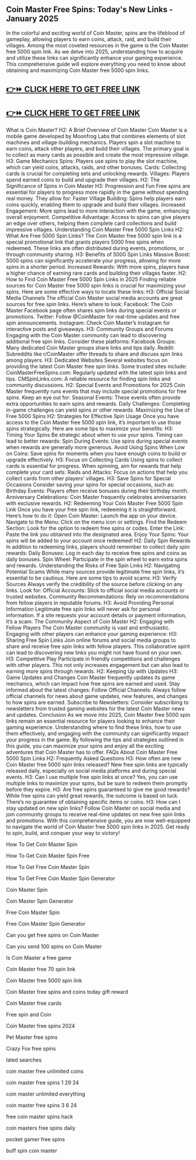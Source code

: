 Coin Master Free Spins: Today's New Links - January 2025
-
In the colorful and exciting world of Coin Master, spins are the lifeblood of gameplay, allowing players to earn coins, attack, raid, and build their villages. Among the most coveted resources in the game is the Coin Master free 5000 spin link. As we delve into 2025, understanding how to acquire and utilize these links can significantly enhance your gaming experience. This comprehensive guide will explore everything you need to know about obtaining and maximizing Coin Master free 5000 spin links.

 [👉⏩ CLICK HERE TO GET FREE LINK](https://todaylink.site/FreeCoinsLink/)
-
[👉⏩ CLICK HERE TO GET FREE LINK](https://todaylink.site/FreeCoinsLink/)
 -

What is Coin Master?
H2: A Brief Overview of Coin Master
Coin Master is a mobile game developed by Moonfrog Labs that combines elements of slot machines and village-building mechanics. Players spin a slot machine to earn coins, attack other players, and build their villages. The primary goal is to collect as many cards as possible and create the most impressive village.
H3: Game Mechanics
Spins: Players use spins to play the slot machine, which can yield coins, attacks, raids, and other bonuses.
Cards: Collecting cards is crucial for completing sets and unlocking rewards.
Villages: Players spend earned coins to build and upgrade their villages.
H2: The Significance of Spins in Coin Master
H3: Progression and Fun
Free spins are essential for players to progress more rapidly in the game without spending real money. They allow for:
Faster Village Building: Spins help players earn coins quickly, enabling them to upgrade and build their villages.
Increased Engagement: More spins lead to more interaction with the game, enhancing overall enjoyment.
Competitive Advantage: Access to spins can give players an edge over others, helping them complete card collections and build impressive villages.
Understanding Coin Master Free 5000 Spin Links
H2: What Are Free 5000 Spin Links?
The Coin Master free 5000 spin link is a special promotional link that grants players 5000 free spins when redeemed. These links are often distributed during events, promotions, or through community sharing.
H3: Benefits of 5000 Spin Links
Massive Boost: 5000 spins can significantly accelerate your progress, allowing for more spins in a shorter period.
Increased Rewards: With more spins, players have a higher chance of earning rare cards and building their villages faster.
H2: How to Find Coin Master Free 5000 Spin Links in 2025
Finding reliable sources for Coin Master free 5000 spin links is crucial for maximizing your spins. Here are some effective ways to locate these links:
H3: Official Social Media Channels
The official Coin Master social media accounts are great sources for free spin links. Here’s where to look:
Facebook: The Coin Master Facebook page often shares spin links during special events or promotions.
Twitter: Follow @CoinMaster for real-time updates and free spin announcements.
Instagram: Check Coin Master’s Instagram for interactive posts and giveaways.
H3: Community Groups and Forums
Engaging with the Coin Master community can lead to discovering additional free spin links. Consider these platforms:
Facebook Groups: Many dedicated Coin Master groups share links and tips daily.
Reddit: Subreddits like r/CoinMaster offer threads to share and discuss spin links among players.
H3: Dedicated Websites
Several websites focus on providing the latest Coin Master free spin links. Some trusted sites include:
CoinMasterFreeSpins.com: Regularly updated with the latest spin links and tips.
CMSpinLinks.com: A reliable resource for finding spin links and community discussions.
H2: Special Events and Promotions for 2025
Coin Master frequently runs events that may include special promotions for free spins. Keep an eye out for:
Seasonal Events: These events often provide extra opportunities to earn spins and rewards.
Daily Challenges: Completing in-game challenges can yield spins or other rewards.
Maximizing the Use of Free 5000 Spins
H2: Strategies for Effective Spin Usage
Once you have access to the Coin Master free 5000 spin link, it’s important to use those spins strategically. Here are some tips to maximize your benefits:
H3: Timing Your Spins
Be strategic about when to use your spins. Timing can lead to better rewards:
Spin During Events: Use spins during special events when rewards are generally more generous.
Avoid Using Spins When Low on Coins: Save spins for moments when you have enough coins to build or upgrade effectively.
H3: Focus on Collecting Cards
Using spins to collect cards is essential for progress. When spinning, aim for rewards that help complete your card sets:
Raids and Attacks: Focus on actions that help you collect cards from other players’ villages.
H3: Save Spins for Special Occasions
Consider saving your spins for special occasions, such as:
Birthday Events: Players often receive bonuses during their birthday month.
Anniversary Celebrations: Coin Master frequently celebrates anniversaries with exclusive rewards.
H2: Redeeming Your Coin Master Free 5000 Spin Link
Once you have your free spin link, redeeming it is straightforward. Here’s how to do it:
Open Coin Master: Launch the app on your device.
Navigate to the Menu: Click on the menu icon or settings.
Find the Redeem Section: Look for the option to redeem free spins or codes.
Enter the Link: Paste the link you obtained into the designated area.
Enjoy Your Spins: Your spins will be added to your account once redeemed!
H2: Daily Spin Rewards
In addition to redeeming links, players should remember to collect daily spin rewards:
Daily Bonuses: Log in each day to receive free spins and coins as daily bonuses.
Spin Wheel: Participate in the spin wheel to earn extra spins and rewards.
Understanding the Risks of Free Spin Links
H2: Navigating Potential Scams
While many sources provide legitimate free spin links, it’s essential to be cautious. Here are some tips to avoid scams:
H3: Verify Sources
Always verify the credibility of the source before clicking on any links. Look for:
Official Accounts: Stick to official social media accounts or trusted websites.
Community Recommendations: Rely on recommendations from fellow players in reputable forums.
H3: Avoid Providing Personal Information
Legitimate free spin links will never ask for personal information. If a site requests your account details or payment information, it’s a scam.
The Community Aspect of Coin Master
H2: Engaging with Fellow Players
The Coin Master community is vast and enthusiastic. Engaging with other players can enhance your gaming experience:
H3: Sharing Free Spin Links
Join online forums and social media groups to share and receive free spin links with fellow players. This collaborative spirit can lead to discovering new links you might not have found on your own.
H3: Competitive Play
Participate in friendly competitions and challenges with other players. This not only increases engagement but can also lead to earning more spins through rewards.
H2: Keeping Up with Updates
H3: Game Updates and Changes
Coin Master frequently updates its game mechanics, which can impact how free spins are earned and used. Stay informed about the latest changes:
Follow Official Channels: Always follow official channels for news about game updates, new features, and changes to how spins are earned.
Subscribe to Newsletters: Consider subscribing to newsletters from trusted gaming websites for the latest Coin Master news and updates.
Conclusion
As we move into 2025, Coin Master free 5000 spin links remain an essential resource for players looking to enhance their gaming experience. Understanding where to find these links, how to use them effectively, and engaging with the community can significantly impact your progress in the game. By following the tips and strategies outlined in this guide, you can maximize your spins and enjoy all the exciting adventures that Coin Master has to offer.
FAQs About Coin Master Free 5000 Spin Links
H2: Frequently Asked Questions
H3: How often are new Coin Master free 5000 spin links released?
New free spin links are typically released daily, especially on social media platforms and during special events.
H3: Can I use multiple free spin links at once?
Yes, you can use multiple links to maximize your spins, but be sure to redeem them promptly before they expire.
H3: Are free spins guaranteed to give me good rewards?
While free spins can yield great rewards, the outcome is based on luck. There’s no guarantee of obtaining specific items or coins.
H3: How can I stay updated on new spin links?
Follow Coin Master on social media and join community groups to receive real-time updates on new free spin links and promotions.
With this comprehensive guide, you are now well-equipped to navigate the world of Coin Master free 5000 spin links in 2025. Get ready to spin, build, and conquer your way to victory!

How To Get Coin Master Spin

How To Get Coin Master Spin Free

How To Get Free Coin Master Spin

How To Get Free Coin Master Spin Generator

Coin Master Spin

Coin Master Spin Generator

Free Coin Master Spin

Free Coin Master Spin Generator

Can you get free spins on Coin Master

Can you send 100 spins on Coin Master

Is Coin Master a free game

Coin Master free 70 spin link

Coin Master free 5000 spin link

Coin Master free spins and coins today gift reward

Coin Master free cards

Free spin and Coin

Coin Master free spins 2024

Pet Master free spins

Crazy Fox free spins

lated searches

coin master free unlimited coins

coin master free spins 1 29 24

coin master unlimited everything

coin master free spins 3 6 24

free coin master spins hack

coin masters free spins daily

pocket gamer free spins

buff spin coin master
